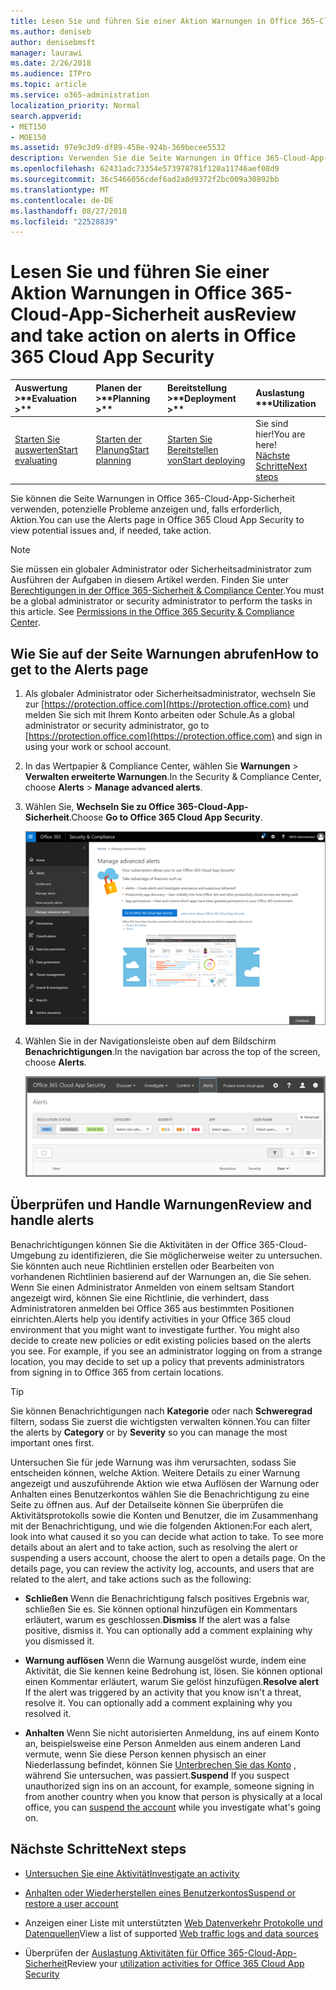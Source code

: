 ```yaml
---
title: Lesen Sie und führen Sie einer Aktion Warnungen in Office 365-Cloud-App-Sicherheit aus
ms.author: deniseb
author: denisebmsft
manager: laurawi
ms.date: 2/26/2018
ms.audience: ITPro
ms.topic: article
ms.service: o365-administration
localization_priority: Normal
search.appverid:
- MET150
- MOE150
ms.assetid: 97e9c3d9-df89-458e-924b-369becee5532
description: Verwenden Sie die Seite Warnungen in Office 365-Cloud-App-Sicherheit, zum Anzeigen von potenzieller Problemen und Ausführen einer Aktion. Sie können schließen oder Beheben von Benachrichtigungen, und Sie bei Bedarf anhalten ein Benutzerkontos.
ms.openlocfilehash: 62431adc73354e573978781f120a11746aef08d9
ms.sourcegitcommit: 36c5466056cdef6ad2a8d9372f2bc009a30892bb
ms.translationtype: MT
ms.contentlocale: de-DE
ms.lasthandoff: 08/27/2018
ms.locfileid: "22528839"
---
```

# <a name="review-and-take-action-on-alerts-in-office-365-cloud-app-security"></a><span data-ttu-id="6dc8a-104">Lesen Sie und führen Sie einer Aktion Warnungen in Office 365-Cloud-App-Sicherheit aus</span><span class="sxs-lookup"><span data-stu-id="6dc8a-104">Review and take action on alerts in Office 365 Cloud App Security</span></span>
  
|<span data-ttu-id="6dc8a-105">Auswertung **\>**</span><span class="sxs-lookup"><span data-stu-id="6dc8a-105">****Evaluation** \>**</span></span>|<span data-ttu-id="6dc8a-106">Planen der **\>**</span><span class="sxs-lookup"><span data-stu-id="6dc8a-106">****Planning** \>**</span></span>|<span data-ttu-id="6dc8a-107">Bereitstellung **\>**</span><span class="sxs-lookup"><span data-stu-id="6dc8a-107">****Deployment** \>**</span></span>|<span data-ttu-id="6dc8a-108">Auslastung \*\*\*</span><span class="sxs-lookup"><span data-stu-id="6dc8a-108">****Utilization****</span></span>|
|:-----|:-----|:-----|:-----|
|[<span data-ttu-id="6dc8a-109">Starten Sie auswerten</span><span class="sxs-lookup"><span data-stu-id="6dc8a-109">Start evaluating</span></span>](office-365-cas-overview.md) <br/> |[<span data-ttu-id="6dc8a-110">Starten der Planung</span><span class="sxs-lookup"><span data-stu-id="6dc8a-110">Start planning</span></span>](get-ready-for-office-365-cas.md) <br/> |[<span data-ttu-id="6dc8a-111">Starten Sie Bereitstellen von</span><span class="sxs-lookup"><span data-stu-id="6dc8a-111">Start deploying</span></span>](turn-on-office-365-cas.md) <br/> |<span data-ttu-id="6dc8a-112">Sie sind hier!</span><span class="sxs-lookup"><span data-stu-id="6dc8a-112">You are here!</span></span>  <br/> [<span data-ttu-id="6dc8a-113">Nächste Schritte</span><span class="sxs-lookup"><span data-stu-id="6dc8a-113">Next steps</span></span>](#next-steps) <br/> |
   
<span data-ttu-id="6dc8a-114">Sie können die Seite Warnungen in Office 365-Cloud-App-Sicherheit verwenden, potenzielle Probleme anzeigen und, falls erforderlich, Aktion.</span><span class="sxs-lookup"><span data-stu-id="6dc8a-114">You can use the Alerts page in Office 365 Cloud App Security to view potential issues and, if needed, take action.</span></span>
  
> [!NOTE]
> <span data-ttu-id="6dc8a-p102">Sie müssen ein globaler Administrator oder Sicherheitsadministrator zum Ausführen der Aufgaben in diesem Artikel werden. Finden Sie unter [Berechtigungen in der Office 365-Sicherheit &amp; Compliance Center](permissions-in-the-security-and-compliance-center.md).</span><span class="sxs-lookup"><span data-stu-id="6dc8a-p102">You must be a global administrator or security administrator to perform the tasks in this article. See [Permissions in the Office 365 Security &amp; Compliance Center](permissions-in-the-security-and-compliance-center.md).</span></span> 
  
## <a name="how-to-get-to-the-alerts-page"></a><span data-ttu-id="6dc8a-117">Wie Sie auf der Seite Warnungen abrufen</span><span class="sxs-lookup"><span data-stu-id="6dc8a-117">How to get to the Alerts page</span></span>

1. <span data-ttu-id="6dc8a-118">Als globaler Administrator oder Sicherheitsadministrator, wechseln Sie zur [https://protection.office.com](https://protection.office.com) und melden Sie sich mit Ihrem Konto arbeiten oder Schule.</span><span class="sxs-lookup"><span data-stu-id="6dc8a-118">As a global administrator or security administrator, go to [https://protection.office.com](https://protection.office.com) and sign in using your work or school account.</span></span> 
    
2. <span data-ttu-id="6dc8a-119">In das Wertpapier &amp; Compliance Center, wählen Sie **Warnungen** \> **Verwalten erweiterte Warnungen**.</span><span class="sxs-lookup"><span data-stu-id="6dc8a-119">In the Security &amp; Compliance Center, choose **Alerts** \> **Manage advanced alerts**.</span></span>
    
3. <span data-ttu-id="6dc8a-120">Wählen Sie, **Wechseln Sie zu Office 365-Cloud-App-Sicherheit**.</span><span class="sxs-lookup"><span data-stu-id="6dc8a-120">Choose **Go to Office 365 Cloud App Security**.</span></span>
    
    ![In das Wertpapier &amp; Compliance Center, wählen Sie erweiterte Benachrichtigungen verwalten, fahren Sie mit Office 365-Cloud-App-Sicherheit](media/958632d4-03e3-4ade-8e22-d5509db6fca7.png)
  
4. <span data-ttu-id="6dc8a-122">Wählen Sie in der Navigationsleiste oben auf dem Bildschirm **Benachrichtigungen**.</span><span class="sxs-lookup"><span data-stu-id="6dc8a-122">In the navigation bar across the top of the screen, choose **Alerts**.</span></span>
    
    ![Klicken Sie auf der Seite Warnungen finden Sie unter Benachrichtigungen, die ausgelöst wurden und Aktionen.](media/3b53d4c9-4b13-435d-8547-8c0f9ae6b914.png)
  
## <a name="review-and-handle-alerts"></a><span data-ttu-id="6dc8a-124">Überprüfen und Handle Warnungen</span><span class="sxs-lookup"><span data-stu-id="6dc8a-124">Review and handle alerts</span></span>

<span data-ttu-id="6dc8a-p103">Benachrichtigungen können Sie die Aktivitäten in der Office 365-Cloud-Umgebung zu identifizieren, die Sie möglicherweise weiter zu untersuchen. Sie könnten auch neue Richtlinien erstellen oder Bearbeiten von vorhandenen Richtlinien basierend auf der Warnungen an, die Sie sehen. Wenn Sie einen Administrator Anmelden von einem seltsam Standort angezeigt wird, können Sie eine Richtlinie, die verhindert, dass Administratoren anmelden bei Office 365 aus bestimmten Positionen einrichten.</span><span class="sxs-lookup"><span data-stu-id="6dc8a-p103">Alerts help you identify activities in your Office 365 cloud environment that you might want to investigate further. You might also decide to create new policies or edit existing policies based on the alerts you see. For example, if you see an administrator logging on from a strange location, you may decide to set up a policy that prevents administrators from signing in to Office 365 from certain locations.</span></span>
  
> [!TIP]
> <span data-ttu-id="6dc8a-128">Sie können Benachrichtigungen nach **Kategorie** oder nach **Schweregrad** filtern, sodass Sie zuerst die wichtigsten verwalten können.</span><span class="sxs-lookup"><span data-stu-id="6dc8a-128">You can filter the alerts by **Category** or by **Severity** so you can manage the most important ones first.</span></span> 
  
<span data-ttu-id="6dc8a-p104">Untersuchen Sie für jede Warnung was ihm verursachten, sodass Sie entscheiden können, welche Aktion. Weitere Details zu einer Warnung angezeigt und auszuführende Aktion wie etwa Auflösen der Warnung oder Anhalten eines Benutzerkontos wählen Sie die Benachrichtigung zu eine Seite zu öffnen aus. Auf der Detailseite können Sie überprüfen die Aktivitätsprotokolls sowie die Konten und Benutzer, die im Zusammenhang mit der Benachrichtigung, und wie die folgenden Aktionen:</span><span class="sxs-lookup"><span data-stu-id="6dc8a-p104">For each alert, look into what caused it so you can decide what action to take. To see more details about an alert and to take action, such as resolving the alert or suspending a users account, choose the alert to open a details page. On the details page, you can review the activity log, accounts, and users that are related to the alert, and take actions such as the following:</span></span>
  
- <span data-ttu-id="6dc8a-p105">**Schließen** Wenn die Benachrichtigung falsch positives Ergebnis war, schließen Sie es. Sie können optional hinzufügen ein Kommentars erläutert, warum es geschlossen.</span><span class="sxs-lookup"><span data-stu-id="6dc8a-p105">**Dismiss** If the alert was a false positive, dismiss it. You can optionally add a comment explaining why you dismissed it.</span></span> 
    
- <span data-ttu-id="6dc8a-p106">**Warnung auflösen** Wenn die Warnung ausgelöst wurde, indem eine Aktivität, die Sie kennen keine Bedrohung ist, lösen. Sie können optional einen Kommentar erläutert, warum Sie gelöst hinzufügen.</span><span class="sxs-lookup"><span data-stu-id="6dc8a-p106">**Resolve alert** If the alert was triggered by an activity that you know isn't a threat, resolve it. You can optionally add a comment explaining why you resolved it.</span></span> 
    
- <span data-ttu-id="6dc8a-136">**Anhalten** Wenn Sie nicht autorisierten Anmeldung, ins auf einem Konto an, beispielsweise eine Person Anmelden aus einem anderen Land vermute, wenn Sie diese Person kennen physisch an einer Niederlassung befindet, können Sie [Unterbrechen Sie das Konto](suspend-or-restore-an-account-in-ocas.md) , während Sie untersuchen, was passiert.</span><span class="sxs-lookup"><span data-stu-id="6dc8a-136">**Suspend** If you suspect unauthorized sign ins on an account, for example, someone signing in from another country when you know that person is physically at a local office, you can [suspend the account](suspend-or-restore-an-account-in-ocas.md) while you investigate what's going on.</span></span> 
    
## <a name="next-steps"></a><span data-ttu-id="6dc8a-137">Nächste Schritte</span><span class="sxs-lookup"><span data-stu-id="6dc8a-137">Next steps</span></span>

- [<span data-ttu-id="6dc8a-138">Untersuchen Sie eine Aktivität</span><span class="sxs-lookup"><span data-stu-id="6dc8a-138">Investigate an activity</span></span>](investigate-an-activity-in-office-365-cas.md)
    
- [<span data-ttu-id="6dc8a-139">Anhalten oder Wiederherstellen eines Benutzerkontos</span><span class="sxs-lookup"><span data-stu-id="6dc8a-139">Suspend or restore a user account</span></span>](suspend-or-restore-an-account-in-ocas.md)
    
- <span data-ttu-id="6dc8a-140">Anzeigen einer Liste mit unterstützten [Web Datenverkehr Protokolle und Datenquellen](web-traffic-logs-and-data-sources-for-ocas.md)</span><span class="sxs-lookup"><span data-stu-id="6dc8a-140">View a list of supported [Web traffic logs and data sources](web-traffic-logs-and-data-sources-for-ocas.md)</span></span>
    
- <span data-ttu-id="6dc8a-141">Überprüfen der [Auslastung Aktivitäten für Office 365-Cloud-App-Sicherheit](utilization-activities-for-ocas.md)</span><span class="sxs-lookup"><span data-stu-id="6dc8a-141">Review your [utilization activities for Office 365 Cloud App Security](utilization-activities-for-ocas.md)</span></span>
    


